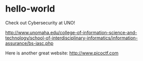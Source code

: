 # hello-world

Check out Cybersecurity at UNO!

http://www.unomaha.edu/college-of-information-science-and-technology/school-of-interdisciplinary-informatics/information-assurance/bs-iasc.php

Here is another great website:
http://www.picoctf.com
